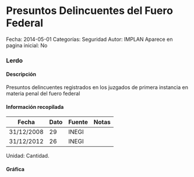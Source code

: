 Presuntos Delincuentes del Fuero Federal
=====

Fecha: 2014-05-01
Categorías: Seguridad
Autor: IMPLAN
Aparece en pagina inicial: No

### Lerdo

#### Descripción

Presuntos delincuentes registrados en los juzgados de primera instancia en materia penal del fuero federal

#### Información recopilada

<table class="table table-hover table-bordered matriz">
  <thead>
    <tr><th>Fecha</th><th>Dato</th><th>Fuente</th><th>Notas</th></tr>
  </thead>
  <tbody>
    <tr><td class="centrado">31/12/2008</td><td class="derecha">29</td><td>INEGI</td><td></td></tr>
    <tr><td class="centrado">31/12/2012</td><td class="derecha">26</td><td>INEGI</td><td></td></tr>
  </tbody>
</table>

Unidad: Cantidad.

#### Gráfica

<div id="Morrislbwpjdig" class="grafica"></div>
  <!-- JAVASCRIPT DE LA GRAFICA EN Morrislbwpjdig -->
  <script>
  new Morris.Line({
    element: 'Morrislbwpjdig',
    data: [
      { fecha: '2008-12-31', dato: 29 },
      { fecha: '2012-12-31', dato: 26 }
    ],
    xkey: 'fecha',
    ykeys: ['dato'],
    labels: ['Dato'],
    lineColors: ['#FF5B02'],
    xLabelFormat: function(d) {
      return d.getDate()+'/'+(d.getMonth()+1)+'/'+d.getFullYear();
    },
    dateFormat: function (ts) {
      var d = new Date(ts);
      return d.getDate() + '/' + (d.getMonth() + 1) + '/' + d.getFullYear();
    }
  });
  </script>
